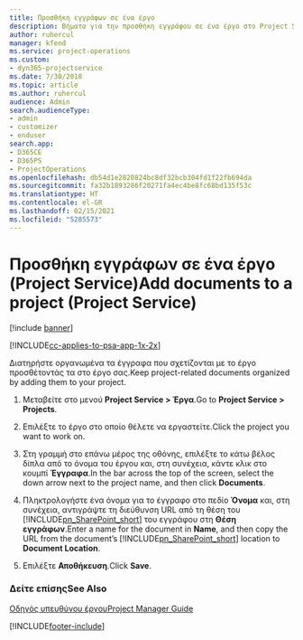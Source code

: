 ```yaml
---
title: Προσθήκη εγγράφων σε ένα έργο
description: Βήματα για την προσθήκη εγγράφου σε ένα έργο στο Project Service
author: ruhercul
manager: kfend
ms.service: project-operations
ms.custom:
- dyn365-projectservice
ms.date: 7/30/2018
ms.topic: article
ms.author: ruhercul
audience: Admin
search.audienceType:
- admin
- customizer
- enduser
search.app:
- D365CE
- D365PS
- ProjectOperations
ms.openlocfilehash: db54d1e2820824bc8df32bcb304fd1f22fb694da
ms.sourcegitcommit: fa32b1893286f20271fa4ec4be8fc68bd135f53c
ms.translationtype: HT
ms.contentlocale: el-GR
ms.lasthandoff: 02/15/2021
ms.locfileid: "5285573"
---
```

# <a name="add-documents-to-a-project-project-service"></a><span data-ttu-id="833f0-103">Προσθήκη εγγράφων σε ένα έργο (Project Service)</span><span class="sxs-lookup"><span data-stu-id="833f0-103">Add documents to a project (Project Service)</span></span>

[!include [banner](../includes/psa-now-project-operations.md)]

[!INCLUDE[cc-applies-to-psa-app-1x-2x](../includes/cc-applies-to-psa-app-1x-2x.md)]

<span data-ttu-id="833f0-104">Διατηρήστε οργανωμένα τα έγγραφα που σχετίζονται με το έργο προσθέτοντάς τα στο έργο σας.</span><span class="sxs-lookup"><span data-stu-id="833f0-104">Keep project-related documents organized by adding them to your project.</span></span>  
  
1. <span data-ttu-id="833f0-105">Μεταβείτε στο μενού **Project Service > Έργα**.</span><span class="sxs-lookup"><span data-stu-id="833f0-105">Go to **Project Service > Projects**.</span></span>  
  
2. <span data-ttu-id="833f0-106">Επιλέξτε το έργο στο οποίο θέλετε να εργαστείτε.</span><span class="sxs-lookup"><span data-stu-id="833f0-106">Click the project you want to work on.</span></span>  
  
3. <span data-ttu-id="833f0-107">Στη γραμμή στο επάνω μέρος της οθόνης, επιλέξτε το κάτω βέλος δίπλα από το όνομα του έργου και, στη συνέχεια, κάντε κλικ στο κουμπί **Έγγραφα**.</span><span class="sxs-lookup"><span data-stu-id="833f0-107">In the bar across the top of the screen, select the down arrow next to the project name, and then click **Documents**.</span></span>  
  
4. <span data-ttu-id="833f0-108">Πληκτρολογήστε ένα όνομα για το έγγραφο στο πεδίο **Όνομα** και, στη συνέχεια, αντιγράψτε τη διεύθυνση URL από τη θέση του [!INCLUDE[pn_SharePoint_short](../includes/pn-sharepoint-short.md)] του εγγράφου στη **Θέση εγγράφων**.</span><span class="sxs-lookup"><span data-stu-id="833f0-108">Enter a name for the document in **Name**,  and then copy the URL from the document’s [!INCLUDE[pn_SharePoint_short](../includes/pn-sharepoint-short.md)] location to **Document Location**.</span></span>  
  
5. <span data-ttu-id="833f0-109">Επιλέξτε **Αποθήκευση**.</span><span class="sxs-lookup"><span data-stu-id="833f0-109">Click **Save**.</span></span>  
  
### <a name="see-also"></a><span data-ttu-id="833f0-110">Δείτε επίσης</span><span class="sxs-lookup"><span data-stu-id="833f0-110">See Also</span></span>  
 [<span data-ttu-id="833f0-111">Οδηγός υπευθύνου έργου</span><span class="sxs-lookup"><span data-stu-id="833f0-111">Project Manager Guide</span></span>](../psa/project-manager-guide.md)


[!INCLUDE[footer-include](../includes/footer-banner.md)]